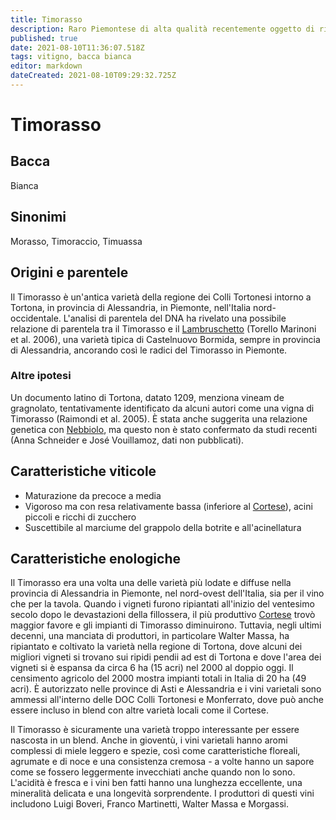 ```yaml
---
title: Timorasso
description: Raro Piemontese di alta qualità recentemente oggetto di rinnovata popolarità.
published: true
date: 2021-08-10T11:36:07.518Z
tags: vitigno, bacca bianca
editor: markdown
dateCreated: 2021-08-10T09:29:32.725Z
---
```


# Timorasso

## Bacca
Bianca

## Sinonimi
Morasso, Timoraccio, Timuassa

## Origini e parentele
Il Timorasso è un'antica varietà della regione dei Colli Tortonesi intorno a Tortona, in provincia di Alessandria, in Piemonte, nell'Italia nord-occidentale. L'analisi di parentela del DNA ha rivelato una possibile relazione di parentela tra il Timorasso e il [Lambruschetto](/vitigni/Italia/bacca-nera/lambruschetto) (Torello Marinoni et al. 2006), una varietà tipica di Castelnuovo Bormida, sempre in provincia di Alessandria, ancorando così le radici del Timorasso in Piemonte.

### Altre ipotesi
Un documento latino di Tortona, datato 1209, menziona vineam de gragnolato, tentativamente identificato da alcuni autori come una vigna di Timorasso (Raimondi et al. 2005). È stata anche suggerita una relazione genetica con [Nebbiolo](/vitigni/Italia/bacca-nera/nebbiolo.md), ma questo non è stato confermato da studi recenti (Anna Schneider e José Vouillamoz, dati non pubblicati).

## Caratteristiche viticole

- Maturazione da precoce a media
- Vigoroso ma con resa relativamente bassa (inferiore al [Cortese](/vitigni/Italia/bacca-bianca/cortese)), acini piccoli e ricchi di zucchero
- Suscettibile al marciume del grappolo della botrite e all'acinellatura

## Caratteristiche enologiche

Il Timorasso era una volta una delle varietà più lodate e diffuse nella provincia di Alessandria in Piemonte, nel nord-ovest dell'Italia, sia per il vino che per la tavola. Quando i vigneti furono ripiantati all'inizio del ventesimo secolo dopo le devastazioni della fillossera, il più produttivo [Cortese](/vitigni/Italia/bacca-bianca/cortese) trovò maggior favore e gli impianti di Timorasso diminuirono. Tuttavia, negli ultimi decenni, una manciata di produttori, in particolare Walter Massa, ha ripiantato e coltivato la varietà nella regione di Tortona, dove alcuni dei migliori vigneti si trovano sui ripidi pendii ad est di Tortona e dove l'area dei vigneti si è espansa da circa 6 ha (15 acri) nel 2000 al doppio oggi. Il censimento agricolo del 2000 mostra impianti totali in Italia di 20 ha (49 acri). È autorizzato nelle province di Asti e Alessandria e i vini varietali sono ammessi all'interno delle DOC Colli Tortonesi e Monferrato, dove può anche essere incluso in blend con altre varietà locali come il Cortese.

Il Timorasso è sicuramente una varietà troppo interessante per essere nascosta in un blend. Anche in gioventù, i vini varietali hanno aromi complessi di miele leggero e spezie, così come caratteristiche floreali, agrumate e di noce e una consistenza cremosa - a volte hanno un sapore come se fossero leggermente invecchiati anche quando non lo sono. L'acidità è fresca e i vini ben fatti hanno una lunghezza eccellente, una mineralità delicata e una longevità sorprendente. I produttori di questi vini includono Luigi Boveri, Franco Martinetti, Walter Massa e Morgassi.




